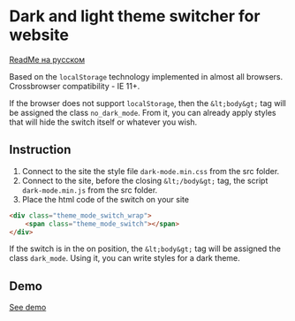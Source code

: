 # Dark and light theme switcher for website

[ReadMe на русском](https://github.com/duron16/dark-mode/blob/master/README_RU.md)

Based on the `localStorage` technology implemented in almost all browsers. Crossbrowser compatibility - IE 11+.

If the browser does not support `localStorage`, then the `&lt;body&gt;` tag will be assigned the class `no_dark_mode`. From it, you can already apply styles that will hide the switch itself or whatever you wish.

## Instruction

1. Connect to the site the style file `dark-mode.min.css` from the src folder.
2. Connect to the site, before the closing `&lt;/body&gt;` tag, the script `dark-mode.min.js` from the src folder.
3. Place the html code of the switch on your site
```html
<div class="theme_mode_switch_wrap">
	<span class="theme_mode_switch"></span>
</div>
```

If the switch is in the on position, the `&lt;body&gt;` tag will be assigned the class `dark_mode`. Using it, you can write styles for a dark theme.

## Demo

[See demo](https://github.com/duron16/dark-mode/blob/master/demo/demo.html)